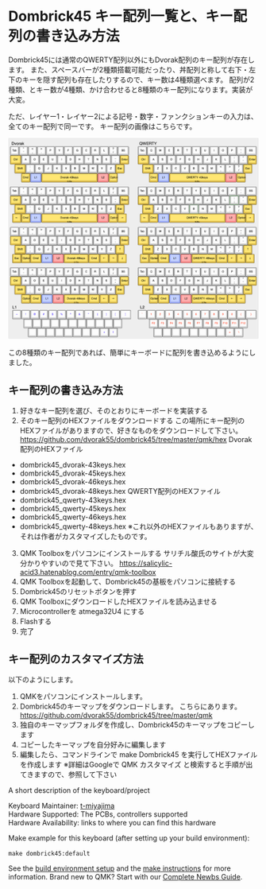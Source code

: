# Dombrick45 キー配列一覧と、キー配列の書き込み方法

Dombrick45には通常のQWERTY配列以外にもDvorak配列のキー配列が存在します。
また、スペースバーが2種類搭載可能だったり、丼配列と称して右下・左下のキーを隠す配列も存在したりするので、キー数は4種類選べます。
配列が2種類、とキー数が4種類、かけ合わせると8種類のキー配列になります。実装が大変。

ただ、レイヤー1・レイヤー2による記号・数字・ファンクションキーの入力は、全てのキー配列で同一です。
キー配列の画像はこちらです。

![dombrick45-release](https://github.com/dvorak55/dombrick45/blob/master/keylayout/dombrick45-release.png)

この8種類のキー配列であれば、簡単にキーボードに配列を書き込めるようにしました。

## キー配列の書き込み方法
1. 好きなキー配列を選び、そのとおりにキーボードを実装する
2. そのキー配列のHEXファイルをダウンロードする
この場所にキー配列のHEXファイルがありますので、好きなものをダウンロードして下さい。
https://github.com/dvorak55/dombrick45/tree/master/qmk/hex
Dvorak配列のHEXファイル
- dombrick45_dvorak-43keys.hex
- dombrick45_dvorak-45keys.hex
- dombrick45_dvorak-46keys.hex
- dombrick45_dvorak-48keys.hex
QWERTY配列のHEXファイル
- dombrick45_qwerty-43keys.hex
- dombrick45_qwerty-45keys.hex
- dombrick45_qwerty-46keys.hex
- dombrick45_qwerty-48keys.hex
※これ以外のHEXファイルもありますが、それは作者がカスタマイズしたものです。
3. QMK Toolboxをパソコンにインストールする
サリチル酸氏のサイトが大変分かりやすいので見て下さい。
https://salicylic-acid3.hatenablog.com/entry/qmk-toolbox
4. QMK Toolboxを起動して、Dombrick45の基板をパソコンに接続する
5. Dombrick45のリセットボタンを押す
6. QMK ToolboxにダウンロードしたHEXファイルを読み込ませる
7. Microcontrollerを atmega32U4 にする
8. Flashする
9. 完了

## キー配列のカスタマイズ方法
以下のようにします。
1. QMKをパソコンにインストールします。
2. Dombrick45のキーマップをダウンロードします。
こちらにあります。
https://github.com/dvorak55/dombrick45/tree/master/qmk
3. 独自のキーマップフォルダを作成し、Dombrick45のキーマップをコピーします
4. コピーしたキーマップを自分好みに編集します
5. 編集したら、コマンドラインで make Dombrick45 を実行してHEXファイルを作成します
※詳細はGoogleで QMK カスタマイズ と検索すると手順が出てきますので、参照して下さい




A short description of the keyboard/project

Keyboard Maintainer: [t-miyajima](https://github.com/yourusername)  
Hardware Supported: The PCBs, controllers supported  
Hardware Availability: links to where you can find this hardware

Make example for this keyboard (after setting up your build environment):

    make dombrick45:default

See the [build environment setup](https://docs.qmk.fm/#/getting_started_build_tools) and the [make instructions](https://docs.qmk.fm/#/getting_started_make_guide) for more information. Brand new to QMK? Start with our [Complete Newbs Guide](https://docs.qmk.fm/#/newbs).
